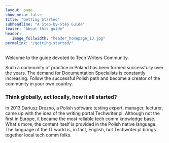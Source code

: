```yaml
---
layout: page
show_meta: false
title: "Getting Started"
subheadline: "A Step-by-Step Guide"
teaser: "About this guide"
header:
   image_fullwidth: "header_homepage_13.jpg"
permalink: "/getting-started/"
---
```

Welcome to the guide devoted to Tech Writers Community.

Such a community of practice in Poland has been formed successfully over the years. The demand for Documentation Specialists is constantly increasing. Follow the successful Polish path and become a creator of the community in your own country. 

### Think globally, act locally, how it all started?
In 2013 Dariusz Drezno, a Polish software testing expert, manager, lecturer, came up with the idea of the writing portal Techwriter.pl. Although not the first in Europe, it became the most reliable tech comm knowledge base. What's more, the content itself is provided in the Polish native language. The language of the IT world is, in fact, English, but Techwriter.pl brings together local tech comm folks. 


